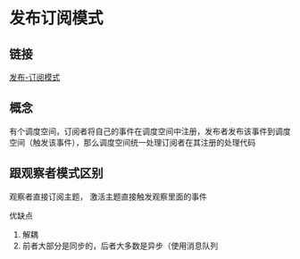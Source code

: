 # 发布订阅模式

## 链接

[发布-订阅模式](https://juejin.cn/post/6844903496093794317)

## 概念

有个调度空间，订阅者将自己的事件在调度空间中注册，发布者发布该事件到调度空间（触发该事件），那么调度空间统一处理订阅者在其注册的处理代码

## 跟观察者模式区别

观察者直接订阅主题， 激活主题直接触发观察里面的事件

优缺点

1. 解耦
2. 前者大部分是同步的，后者大多数是异步（使用消息队列